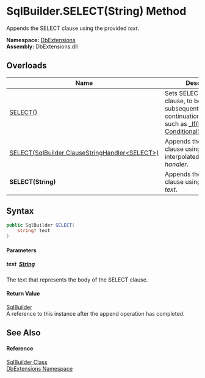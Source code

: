 SqlBuilder.SELECT(String) Method
================================
Appends the SELECT clause using the provided *text*.
  
**Namespace:** [DbExtensions][1]  
**Assembly:** DbExtensions.dll

Overloads
---------

| Name                                                   | Description                                                                                                                                         |
| ------------------------------------------------------ | --------------------------------------------------------------------------------------------------------------------------------------------------- |
| [SELECT()][2]                                          | Sets SELECT as the next clause, to be used by subsequent calls to clause continuation methods, such as [_If(Boolean, ConditionalStringHandler)][3]. |
| [SELECT(SqlBuilder.ClauseStringHandler&lt;SELECT>)][4] | Appends the SELECT clause using the provided interpolated string *handler*.                                                                         |
| **SELECT(String)**                                     | Appends the SELECT clause using the provided *text*.                                                                                                |


Syntax
------

```csharp
public SqlBuilder SELECT(
	string? text
)
```

#### Parameters

##### *text*  [String][5]
The text that represents the body of the SELECT clause.

#### Return Value
[SqlBuilder][6]  
A reference to this instance after the append operation has completed.

See Also
--------

#### Reference
[SqlBuilder Class][6]  
[DbExtensions Namespace][1]  

[1]: ../README.md
[2]: SELECT.md
[3]: _If.md
[4]: SELECT_1.md
[5]: https://learn.microsoft.com/dotnet/api/system.string
[6]: README.md